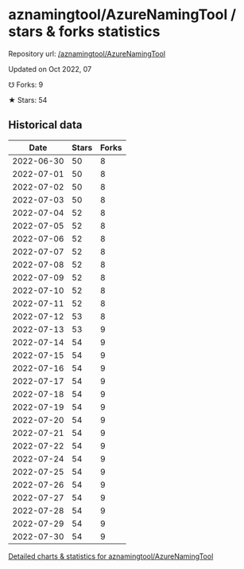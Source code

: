 # aznamingtool/AzureNamingTool / stars & forks statistics

Repository url: [/aznamingtool/AzureNamingTool](https://github.com/aznamingtool/AzureNamingTool)

Updated on Oct 2022, 07

☋ Forks: 9

★ Stars: 54

## Historical data
| Date | Stars | Forks |
|------|-------|-------|
| 2022-06-30 | 50 | 8 | 
| 2022-07-01 | 50 | 8 | 
| 2022-07-02 | 50 | 8 | 
| 2022-07-03 | 50 | 8 | 
| 2022-07-04 | 52 | 8 | 
| 2022-07-05 | 52 | 8 | 
| 2022-07-06 | 52 | 8 | 
| 2022-07-07 | 52 | 8 | 
| 2022-07-08 | 52 | 8 | 
| 2022-07-09 | 52 | 8 | 
| 2022-07-10 | 52 | 8 | 
| 2022-07-11 | 52 | 8 | 
| 2022-07-12 | 53 | 8 | 
| 2022-07-13 | 53 | 9 | 
| 2022-07-14 | 54 | 9 | 
| 2022-07-15 | 54 | 9 | 
| 2022-07-16 | 54 | 9 | 
| 2022-07-17 | 54 | 9 | 
| 2022-07-18 | 54 | 9 | 
| 2022-07-19 | 54 | 9 | 
| 2022-07-20 | 54 | 9 | 
| 2022-07-21 | 54 | 9 | 
| 2022-07-22 | 54 | 9 | 
| 2022-07-24 | 54 | 9 | 
| 2022-07-25 | 54 | 9 | 
| 2022-07-26 | 54 | 9 | 
| 2022-07-27 | 54 | 9 | 
| 2022-07-28 | 54 | 9 | 
| 2022-07-29 | 54 | 9 | 
| 2022-07-30 | 54 | 9 | 


[Detailed charts & statistics for aznamingtool/AzureNamingTool](https://reviewgithub.com/rep/aznamingtool/AzureNamingTool)
